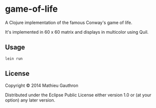 # game-of-life

A Clojure implementation of the famous Conway's game of life.

It's implemented in 60 x 60 matrix and displays in multicolor using Quil.

## Usage

    lein run

## License

Copyright © 2014 Mathieu Gauthron

Distributed under the Eclipse Public License either version 1.0 or (at
your option) any later version.
